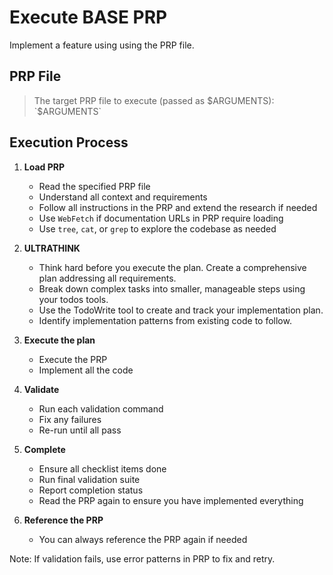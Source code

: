 # Execute BASE PRP

Implement a feature using using the PRP file.

## PRP File
> The target PRP file to execute (passed as $ARGUMENTS):  
`$ARGUMENTS`


## Execution Process

1. **Load PRP**
   - Read the specified PRP file
   - Understand all context and requirements
   - Follow all instructions in the PRP and extend the research if needed
   - Use `WebFetch` if documentation URLs in PRP require loading
   - Use `tree`, `cat`, or `grep` to explore the codebase as needed

2. **ULTRATHINK**
   - Think hard before you execute the plan. Create a comprehensive plan addressing all requirements.
   - Break down complex tasks into smaller, manageable steps using your todos tools.
   - Use the TodoWrite tool to create and track your implementation plan.
   - Identify implementation patterns from existing code to follow.

3. **Execute the plan**
   - Execute the PRP
   - Implement all the code

4. **Validate**
   - Run each validation command
   - Fix any failures
   - Re-run until all pass

5. **Complete**
   - Ensure all checklist items done
   - Run final validation suite
   - Report completion status
   - Read the PRP again to ensure you have implemented everything

6. **Reference the PRP**
   - You can always reference the PRP again if needed

Note: If validation fails, use error patterns in PRP to fix and retry.
